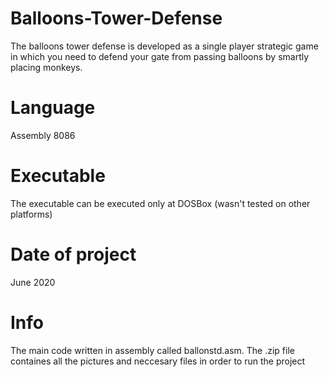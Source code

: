 # Balloons-Tower-Defense
The balloons tower defense is developed as a single player strategic game in which you need to defend your gate from passing balloons by smartly placing monkeys.
# Language 
Assembly 8086
# Executable
The executable can be executed only at DOSBox (wasn't tested on other platforms)
# Date of project
June 2020
# Info
The main code written in assembly called ballonstd.asm.
The .zip file containes all the pictures and neccesary files in order to run the project
